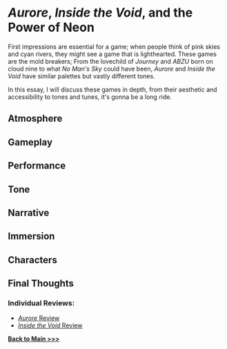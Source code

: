 # *Aurore*, *Inside the Void*, and the Power of Neon

First impressions are essential for a game; when people think of pink skies and cyan rivers, they might see a game that is lighthearted. These games are the mold breakers; From the lovechild of *Journey* and *ABZU* born on cloud nine to what *No Man's Sky* could have been, *Aurore* and *Inside the Void* have similar palettes but vastly different tones. 

In this essay, I will discuss these games in depth, from their aesthetic and accessibility to tones and tunes, it's gonna be a long ride. 

## Atmosphere

## Gameplay

## Performance

## Tone

## Narrative

## Immersion

## Characters

## Final Thoughts

### Individual Reviews:
* [*Aurore* Review](docs/aurore.md)
* [*Inside the Void* Review](docs/game2.md)

**[Back to Main >>>](https://arrowarchive.github.io/The-Arrowarchive/index)**
